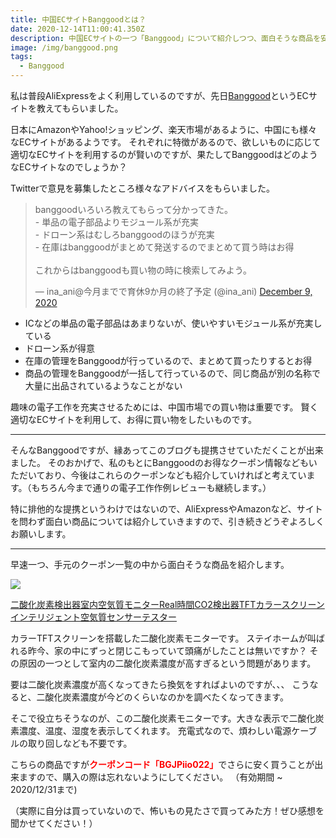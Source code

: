 ```yaml
---
title: 中国ECサイトBanggoodとは？
date: 2020-12-14T11:00:41.350Z
description: 中国ECサイトの一つ「Banggood」について紹介しつつ、面白そうな商品を安く買えるクーポンについて紹介します。
image: /img/banggood.png
tags:
  - Banggood
---
```

私は普段AliExpressをよく利用しているのですが、先日[Banggood](https://jp.banggood.com/)というECサイトを教えてもらいました。

日本にAmazonやYahoo!ショッピング、楽天市場があるように、中国にも様々なECサイトがあるようです。
それぞれに特徴があるので、欲しいものに応じて適切なECサイトを利用するのが賢いのですが、果たしてBanggoodはどのようなECサイトなのでしょうか？

Twitterで意見を募集したところ様々なアドバイスをもらいました。

<blockquote class="twitter-tweet"><p lang="ja" dir="ltr">banggoodいろいろ教えてもらって分かってきた。<br> - 単品の電子部品よりモジュール系が充実<br> - ドローン系はむしろbanggoodのほうが充実<br> - 在庫はbanggoodがまとめて発送するのでまとめて買う時はお得<br><br>これからはbanggoodも買い物の時に検索してみよう。</p>&mdash; ina_ani@今月までで育休9か月の終了予定 (@ina_ani) <a href="https://twitter.com/ina_ani/status/1336643605209870336?ref_src=twsrc%5Etfw">December 9, 2020</a></blockquote> <script async src="https://platform.twitter.com/widgets.js" charset="utf-8"></script>

* ICなどの単品の電子部品はあまりないが、使いやすいモジュール系が充実している
* ドローン系が得意
* 在庫の管理をBanggoodが行っているので、まとめて買ったりするとお得
* 商品の管理をBanggoodが一括して行っているので、同じ商品が別の名称で大量に出品されているようなことがない

趣味の電子工作を充実させるためには、中国市場での買い物は重要です。
賢く適切なECサイトを利用して、お得に買い物をしたいものです。

- - -

そんなBanggoodですが、縁あってこのブログも提携させていただくことが出来ました。
そのおかげで、私のもとにBanggoodのお得なクーポン情報などもいただいており、今後はこれらのクーポンなども紹介していければと考えています。（もちろん今まで通りの電子工作作例レビューも継続します。）

特に排他的な提携というわけではないので、AliExpressやAmazonなど、サイトを問わず面白い商品については紹介していきますので、引き続きどうぞよろしくお願いします。

- - -

早速一つ、手元のクーポン一覧の中から面白そうな商品を紹介します。

![](/img/banggood-air-quality-meters.jpg)

[二酸化炭素検出器室内空気質モニターReal時間CO2検出器TFTカラースクリーンインテリジェント空気質センサーテスター](https://jp.banggood.com/Carbon-Dioxide-Detector-Indoor-Air-Quality-Monitor-Real-Time-CO2-Detector-TFT-Color-Screen-Intelligent-Air-Quality-Sensor-Tester-p-1742340.html?p=0M092355466124202012)

カラーTFTスクリーンを搭載した二酸化炭素モニターです。
ステイホームが叫ばれる昨今、家の中にずっと閉じこもっていて頭痛がしたことは無いですか？
その原因の一つとして室内の二酸化炭素濃度が高すぎるという問題があります。

要は二酸化炭素濃度が高くなってきたら換気をすればよいのですが、、、 こうなると、二酸化炭素濃度が今どのくらいなのかを調べたくなってきます。

そこで役立ちそうなのが、この二酸化炭素モニターです。大きな表示で二酸化炭素濃度、温度、湿度を表示してくれます。
充電式なので、煩わしい電源ケーブルの取り回しなども不要です。

こちらの商品ですが<span style="color:red;">**クーポンコード「BGJPiio022」**</span>でさらに安く買うことが出来ますので、購入の際は忘れないようにしてください。
（有効期間 ~ 2020/12/31まで)

（実際に自分は買っていないので、怖いもの見たさで買ってみた方！ぜひ感想を聞かせてください！）
